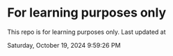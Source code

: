 # For learning purposes only
This repo is for learning purposes only.
Last updated at

Saturday, October 19, 2024 9:59:26 PM

